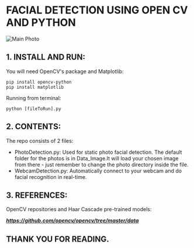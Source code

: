
# FACIAL DETECTION USING OPEN CV AND PYTHON
![Main Photo](https://github.com/lehuykhanh41/Facial_Detection/blob/master/Pics/detection1.jpg)

## 1. INSTALL AND RUN:

You will need OpenCV's package and Matplotlib:

```
pip install opencv-python
pip install matplotlib
```
Running from terminal:
```
python [fileToRun].py
```

## 2. CONTENTS:
The repo consists of 2 files:

- PhotoDetection.py: Used for static photo facial detection. The default folder for the photos is in Data_Image.It will load your chosen image from there - just remember to change the photo directory inside the file.
- WebcamDetection.py: Automatically connect to your webcam and do facial recognition in real-time.

## 3. REFERENCES:
OpenCV repositories and Haar Cascade pre-trained models:

***https://github.com/opencv/opencv/tree/master/data***

## THANK YOU FOR READING.





